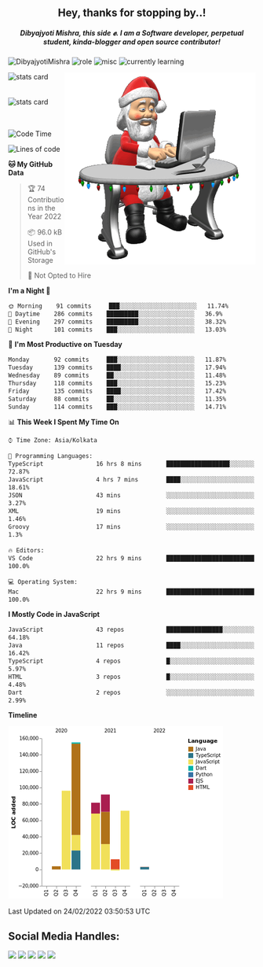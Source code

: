 <div align='center'> 
   <h2> Hey, thanks for stopping by..! </h2> 
   <h5> Dibyajyoti Mishra, this side ✊. I am a Software developer, perpetual student, kinda-blogger and open source contributor! </h5>
</div>
 
 <p align="left"> 
 <img src="https://komarev.com/ghpvc/?username=DibyajyotiMishra&label=Visitors'%20Count&color=6EC72D&style=flat" alt="DibyajyotiMishra" /> 
 <img src="https://img.shields.io/badge/Role-Full%20Stack%20Developer-orange" alt="role" />
 <img src="https://img.shields.io/badge/Most%20Used%20Library-React%2C%20React%20Native-5A20CB" alt="misc" />
 <img src="https://img.shields.io/badge/Learning-Circle%20CI-white" alt="currently learning" />
 </p>
 

<div align='left'> 
   <img alt= "stats card" height="145" width="400" src="https://dibyajyotimishra-github-stats.vercel.app/api?username=DibyajyotiMishra&count_private=true&show_icons=true&theme=tokyonight&hide_border=true" />
 
 <img align="right" src="https://github.com/DibyajyotiMishra/DibyajyotiMishra/blob/main/2qf3.gif" />
 <br/>
 <br/>
 <br />
<img alt= "stats card" height="145" width="400" src="https://github-readme-streak-stats.herokuapp.com/?user=DibyajyotiMishra&hide_border=true&theme=tokyonight">
</div>
<br />
<br />
<div align="left">
   
 
<!--START_SECTION:waka-->
![Code Time](http://img.shields.io/badge/Code%20Time-608%20hrs%2057%20mins-blue)

![Lines of code](https://img.shields.io/badge/From%20Hello%20World%20I%27ve%20Written-514%20Thousand%20lines%20of%20code-blue)

**🐱 My GitHub Data** 

> 🏆 74 Contributions in the Year 2022
 > 
> 📦 96.0 kB Used in GitHub's Storage 
 > 
> 🚫 Not Opted to Hire
 > 
**I'm a Night 🦉** 

```text
🌞 Morning    91 commits     ███░░░░░░░░░░░░░░░░░░░░░░   11.74% 
🌆 Daytime    286 commits    █████████░░░░░░░░░░░░░░░░   36.9% 
🌃 Evening    297 commits    █████████░░░░░░░░░░░░░░░░   38.32% 
🌙 Night      101 commits    ███░░░░░░░░░░░░░░░░░░░░░░   13.03%

```
📅 **I'm Most Productive on Tuesday** 

```text
Monday       92 commits     ███░░░░░░░░░░░░░░░░░░░░░░   11.87% 
Tuesday      139 commits    ████░░░░░░░░░░░░░░░░░░░░░   17.94% 
Wednesday    89 commits     ██░░░░░░░░░░░░░░░░░░░░░░░   11.48% 
Thursday     118 commits    ███░░░░░░░░░░░░░░░░░░░░░░   15.23% 
Friday       135 commits    ████░░░░░░░░░░░░░░░░░░░░░   17.42% 
Saturday     88 commits     ██░░░░░░░░░░░░░░░░░░░░░░░   11.35% 
Sunday       114 commits    ███░░░░░░░░░░░░░░░░░░░░░░   14.71%

```


📊 **This Week I Spent My Time On** 

```text
⌚︎ Time Zone: Asia/Kolkata

💬 Programming Languages: 
TypeScript               16 hrs 8 mins       ██████████████████░░░░░░░   72.87% 
JavaScript               4 hrs 7 mins        ████░░░░░░░░░░░░░░░░░░░░░   18.61% 
JSON                     43 mins             ░░░░░░░░░░░░░░░░░░░░░░░░░   3.27% 
XML                      19 mins             ░░░░░░░░░░░░░░░░░░░░░░░░░   1.46% 
Groovy                   17 mins             ░░░░░░░░░░░░░░░░░░░░░░░░░   1.3%

🔥 Editors: 
VS Code                  22 hrs 9 mins       █████████████████████████   100.0%

💻 Operating System: 
Mac                      22 hrs 9 mins       █████████████████████████   100.0%

```

**I Mostly Code in JavaScript** 

```text
JavaScript               43 repos            ████████████████░░░░░░░░░   64.18% 
Java                     11 repos            ████░░░░░░░░░░░░░░░░░░░░░   16.42% 
TypeScript               4 repos             █░░░░░░░░░░░░░░░░░░░░░░░░   5.97% 
HTML                     3 repos             █░░░░░░░░░░░░░░░░░░░░░░░░   4.48% 
Dart                     2 repos             ░░░░░░░░░░░░░░░░░░░░░░░░░   2.99%

```


**Timeline**

![Chart not found](https://raw.githubusercontent.com/DibyajyotiMishra/DibyajyotiMishra/main/charts/bar_graph.png) 


 Last Updated on 24/02/2022 03:50:53 UTC
<!--END_SECTION:waka-->
</div>

## Social Media Handles:

<div>
 <a href="https://twitter.com/dibyajyotim_" ><img src="https://img.shields.io/twitter/follow/dibyajyotim_?style=social" /></a>
 <a href="https://dibyajyoti.hashnode.dev/" ><img src="https://img.shields.io/badge/Hashnode-2962FF?style=flat&logo=hashnode&logoColor=white" /></a>
 <a href="mailto:dibyajyotimishra14@gmail.com" ><img src="https://img.shields.io/badge/Gmail-D14836?style=flat&logo=gmail&logoColor=white" /></a>
 <a href="https://www.linkedin.com/in/dibyajyotim/" ><img src="https://img.shields.io/badge/LinkedIn-0077B5?style=flat&logo=linkedin&logoColor=white" /></a>
 <a href="https://github.com/DibyajyotiMishra"><img src="https://img.shields.io/badge/Status-Creating%20something%20exciting-%2303C6C7" /></a>
</div>
